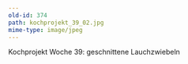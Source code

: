```yaml
---
old-id: 374
path: kochprojekt_39_02.jpg
mime-type: image/jpeg
---
```

Kochprojekt Woche 39:
geschnittene Lauchzwiebeln
